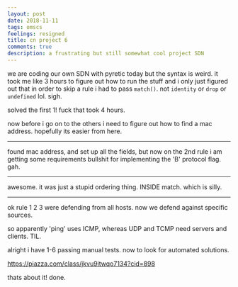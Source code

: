```yaml
---
layout: post
date: 2018-11-11
tags: omscs
feelings: resigned
title: cn project 6
comments: true
description: a frustrating but still somewhat cool project SDN
---
```


we are coding our own SDN with pyretic today but the syntax is weird. it took me like 3 hours to figure out how to run the stuff and i only just figured out that in order to skip a rule i had to pass `match()`. not `identity` or `drop` or `undefined` lol. sigh.

solved the first 1! fuck that took 4 hours.

now before i go on to the others i need to figure out how to find a mac address. hopefully its easier from here.

---

found mac address, and set up all the fields, but now on the 2nd rule i am getting some requirements bullshit for implementing the 'B' protocol flag. gah.

---

awesome. it was just a stupid ordering thing. INSIDE match. which is silly.

---

ok rule 1 2 3 were defending from all hosts. now we defend against specific sources.

so apparently 'ping' uses ICMP, whereas UDP and TCMP need servers and clients. TIL.

alright i have 1-6 passing manual tests. now to look for automated solutions.

https://piazza.com/class/jkvu9itwqo7134?cid=898

thats about it! done.
